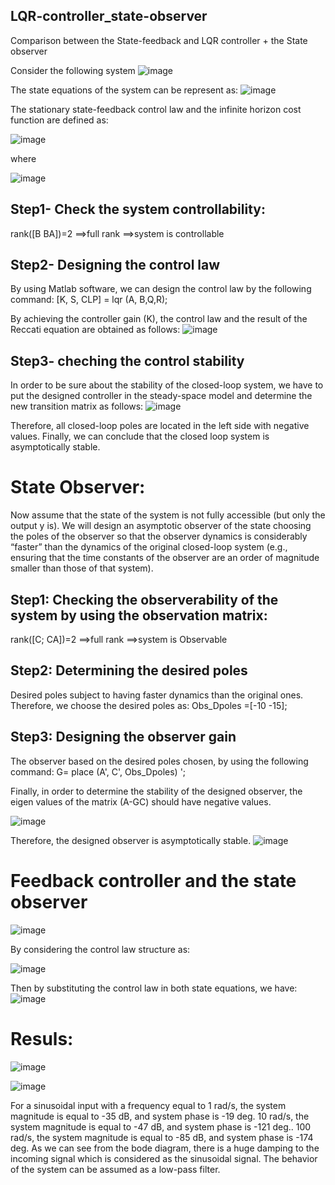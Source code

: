 ## LQR-controller_state-observer
Comparison between the State-feedback and LQR controller + the State observer

Consider the following system 
![image](https://user-images.githubusercontent.com/32397445/153752582-4c1b084b-9a4c-431b-8fd2-15dd8ceb25c5.png)

The state equations of the system can be represent as:
![image](https://user-images.githubusercontent.com/32397445/153752619-efa4b486-d1d7-4995-8c5f-36c863e1834c.png)

The stationary state-feedback control law and the infinite horizon cost function are defined as:

![image](https://user-images.githubusercontent.com/32397445/153752754-7d06119f-0bbd-47ee-91b8-fa4c967ebfc0.png)

where

![image](https://user-images.githubusercontent.com/32397445/153752786-baeebb31-9101-4bcb-ba96-645b33f649f3.png)

## Step1- Check the system controllability:
rank([B BA])=2  ⟹full rank ⟹system is controllable
## Step2- Designing the control law
By using Matlab software, we can design the control law by the following command:
[K, S, CLP] = lqr (A, B,Q,R);

By achieving the controller gain (K), the control law and the result of the Reccati equation are obtained as follows: 
![image](https://user-images.githubusercontent.com/32397445/153752985-91812196-c6ca-450f-ab3c-a127f7fb86da.png)

## Step3- cheching the control stability

In order to be sure about the stability of the closed-loop system, we have to put the designed controller in the steady-space model and determine the new transition matrix as follows:
![image](https://user-images.githubusercontent.com/32397445/153753037-d9ddb42f-650d-4a99-b237-bea0c220b944.png)

Therefore, all closed-loop poles are located in the left side with negative values. Finally, we can conclude that the closed loop system is asymptotically stable.


# State Observer:
Now assume that the state of the system is not fully accessible (but only the output y is). We will design an asymptotic observer of the state choosing the poles of the observer so that the observer dynamics is considerably “faster” than the dynamics of the original closed-loop system (e.g., ensuring that the time constants of the observer are an order of magnitude smaller than those of that system).

## Step1: Checking the observerability of the system by using the observation matrix:

rank([C; CA])=2  ⟹full rank ⟹system is Observable

## Step2: Determining the desired poles 
Desired poles subject to having faster dynamics than the original ones. Therefore, we choose the desired poles as:
Obs_Dpoles =[-10  -15];

## Step3: Designing the observer gain
The observer based on the desired poles chosen, by using the following command:
G= place (A', C', Obs_Dpoles) ';

Finally, in order to determine the stability of the designed observer, the eigen values of the matrix (A-GC) should have negative values.


![image](https://user-images.githubusercontent.com/32397445/153753208-8b79b375-e51d-4f39-badf-a67278966a3d.png)


Therefore, the designed observer is asymptotically stable.
![image](https://user-images.githubusercontent.com/32397445/153753239-0c32e22b-78e3-4924-808c-b62df4cf782f.png)


# Feedback controller and the state observer

![image](https://user-images.githubusercontent.com/32397445/153753291-6a8a07b6-e206-4334-b24a-eb7f54268973.png)


By considering the control law structure as:

![image](https://user-images.githubusercontent.com/32397445/153753311-ff87c382-c051-4193-87c7-8251fbf1a6e1.png)



Then by substituting the control law in both state equations, we have:
![image](https://user-images.githubusercontent.com/32397445/153753375-393c49fb-a340-493b-ba32-74d82e006798.png)

# Resuls:
![image](https://user-images.githubusercontent.com/32397445/153753411-0c278359-4a32-4088-8fe3-a00c73def209.png)

![image](https://user-images.githubusercontent.com/32397445/153753423-014fedd2-8e99-4f05-8bc7-4f186e885136.png)

For a sinusoidal input with a frequency equal to
1 rad/s, the system magnitude is equal to -35 dB, and system phase is -19 deg.
10 rad/s, the system magnitude is equal to -47 dB, and system phase is -121 deg..
100 rad/s, the system magnitude is equal to -85 dB, and system phase is -174 deg.
As we can see from the bode diagram, there is a huge damping to the incoming signal which is considered as the sinusoidal signal. The behavior of the system can be assumed as a low-pass filter.












